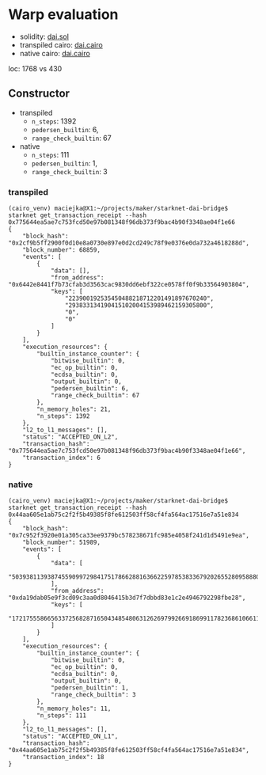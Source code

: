 # Warp evaluation
* solidity: [dai.sol](contracts/dai.sol)
* transpiled cairo: [dai.cairo](contracts/dai.cairo)
* native cairo: [dai.cairo](https://github.com/makerdao/starknet-dai-bridge/blob/main/contracts/l2/dai.cairo)

loc: 1768 vs 430

## Constructor
* transpiled
    * `n_steps`: 1392
    * `pedersen_builtin`: 6,
    * `range_check_builtin`: 67
* native
    * `n_steps`: 111
    * `pedersen_builtin`: 1,
    * `range_check_builtin`: 3

### transpiled
```
(cairo_venv) maciejka@X1:~/projects/maker/starknet-dai-bridge$ starknet get_transaction_receipt --hash  0x775644ea5ae7c753fcd50e97b081348f96db373f9bac4b90f3348ae04f1e66
{
    "block_hash": "0x2cf9b5ff2900f0d10e8a0730e897e0d2cd249c78f9e0376e0da732a4618288d",
    "block_number": 68859,
    "events": [
        {
            "data": [],
            "from_address": "0x6442e8441f7b73cfab3d3563cac9830dd6ebf322ce0578ff0f9b33564903804",
            "keys": [
                "223900192535450488218712201491897670240",
                "293833134190415102004153989462159305800",
                "0",
                "0"
            ]
        }
    ],
    "execution_resources": {
        "builtin_instance_counter": {
            "bitwise_builtin": 0,
            "ec_op_builtin": 0,
            "ecdsa_builtin": 0,
            "output_builtin": 0,
            "pedersen_builtin": 6,
            "range_check_builtin": 67
        },
        "n_memory_holes": 21,
        "n_steps": 1392
    },
    "l2_to_l1_messages": [],
    "status": "ACCEPTED_ON_L2",
    "transaction_hash": "0x775644ea5ae7c753fcd50e97b081348f96db373f9bac4b90f3348ae04f1e66",
    "transaction_index": 6
}
```

### native
```
(cairo_venv) maciejka@X1:~/projects/maker/starknet-dai-bridge$ starknet get_transaction_receipt --hash  0x44aa605e1ab75c2f2f5b49385f8fe612503ff58cf4fa564ac17516e7a51e834
{
    "block_hash": "0x7c952f3920e01a305ca33ee9379bc578238671fc985e4058f241d1d5491e9ea",
    "block_number": 51989,
    "events": [
        {
            "data": [
                "503938113938745590997298417517866288163662259785383367920265528095888038169"
            ],
            "from_address": "0xda19dab05e9f3cd09c3aa0d8046415b3d7f7dbbd83e1c2e4946792298fbe28",
            "keys": [
                "1721755586656337256828716504348548063126269799266918699117823686106611979840"
            ]
        }
    ],
    "execution_resources": {
        "builtin_instance_counter": {
            "bitwise_builtin": 0,
            "ec_op_builtin": 0,
            "ecdsa_builtin": 0,
            "output_builtin": 0,
            "pedersen_builtin": 1,
            "range_check_builtin": 3
        },
        "n_memory_holes": 11,
        "n_steps": 111
    },
    "l2_to_l1_messages": [],
    "status": "ACCEPTED_ON_L1",
    "transaction_hash": "0x44aa605e1ab75c2f2f5b49385f8fe612503ff58cf4fa564ac17516e7a51e834",
    "transaction_index": 18
}
```